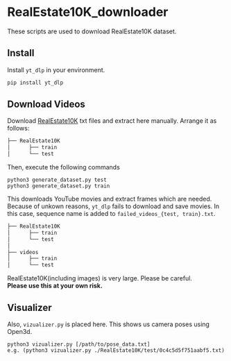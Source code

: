 # RealEstate10K_downloader
These scripts are used to download RealEstate10K dataset. 

## Install 
Install `yt_dlp` in your environment.

```bash
pip install yt_dlp
```

## Download Videos
Download [RealEstate10K](https://google.github.io/realestate10k/download.html) txt files and extract here manually. Arrange it as follows:

```bash
├── RealEstate10K
│      ├── train
│      └── test
```

Then, execute the following commands
```shell
python3 generate_dataset.py test
python3 generate_dataset.py train
```
This downloads YouTube movies and extract frames which are needed.  Because of unkown reasons, `yt_dlp` fails to download and save movies. 
In this case, sequence name is added to `failed_videos_{test, train}.txt`.   

```bash
├── RealEstate10K
│      ├── train
│      └── test
│
├── videos
│      ├── train
│      └── test
```

RealEstate10K(including images) is very large. Please be careful.    
__Please use this at your own risk.__

## Visualizer

Also, `vizualizer.py` is placed here. This shows us camera poses using Open3d.
```shell
python3 vizualizer.py [/path/to/pose_data.txt]
e.g. (python3 vizualizer.py ./RealEstate10K/test/0c4c5d5f751aabf5.txt)
```

